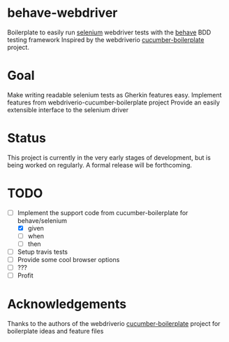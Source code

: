 # behave-webdriver
Boilerplate to easily run [selenium](https://github.com/SeleniumHQ/selenium) webdriver tests with the [behave](https://github.com/behave/behave) BDD testing framework
Inspired by the webdriverio [cucumber-boilerplate](https://github.com/webdriverio/cucumber-boilerplate) project.

# Goal
Make writing readable selenium tests as Gherkin features easy.
Implement features from webdriverio-cucumber-boilerplate project
Provide an easily extensible interface to the selenium driver


# Status

This project is currently in the very early stages of development, but is being worked on regularly. A formal release will be forthcoming.

# TODO
- [ ] Implement the support code from cucumber-boilerplate for behave/selenium
  - [x] given
  - [ ] when
  - [ ] then
- [ ] Setup travis tests
- [ ] Provide some cool browser options
- [ ] ???
- [ ] Profit

# Acknowledgements

Thanks to the authors of the webdriverio [cucumber-boilerplate](https://github.com/webdriverio/cucumber-boilerplate) project for boilerplate ideas and feature files